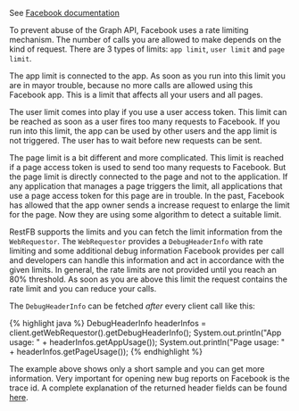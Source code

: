 See <a target="_blank" href="https://developers.facebook.com/docs/graph-api/advanced/rate-limiting" class="label label-primary">Facebook documentation</a>

To prevent abuse of the Graph API, Facebook uses a rate limiting mechanism. 
The number of calls you are allowed to make depends on the kind of request. There 
are 3 types of limits: `app limit`, `user limit` and `page limit`.

The app limit is connected to the app. As soon as you run into this limit you are in
mayor trouble, because no more calls are allowed using this Facebook app. This is a limit
that affects all your users and all pages.
	
The user limit comes into play if you use a user access token. This limit can
be reached as soon as a user fires too many requests to Facebook. If you run into this limit, the app can be used 
by other users and the app limit is not triggered. The user has to wait before new requests can be sent.

The page limit is a bit different and more complicated. This limit is reached if a page access token is used to
send too many requests to Facebook. But the page limit is directly connected to the page and not to the application.
If any application that manages a page triggers the limit, all applications that use a page access token for this page
are in trouble. In the past, Facebook has allowed that the app owner sends a increase request to enlarge the limit for the page. Now they are using some algorithm to detect a suitable limit.

RestFB supports the limits and you can fetch the limit information from the `WebRequestor`. The `WebRequestor` provides
a `DebugHeaderInfo` with rate limiting and some additional debug information Facebook provides per call and
developers can handle this information and act in accordance with the given limits. 
In general, the rate limits are not provided until you reach an 80% threshold. As soon as you are above this limit the
request contains the rate limit and you can reduce your calls.

The `DebugHeaderInfo` can be fetched *after* every client call like this:

{% highlight java %}
DebugHeaderInfo headerInfos = client.getWebRequestor().getDebugHeaderInfo();
System.out.println("App usage: " + headerInfos.getAppUsage());
System.out.println("Page usage: " + headerInfos.getPageUsage());
{% endhighlight %}

The example above shows only a short sample and you can get more information. Very important for opening new bug reports on Facebook is the trace id. A complete explanation of the returned header fields can be found [here](https://developers.facebook.com/docs/graph-api/using-graph-api/).